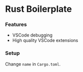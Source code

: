 # Rust Boilerplate

### Features

- VSCode debugging
- High quality VSCode extensions

### Setup

Change `name` in `Cargo.toml`.